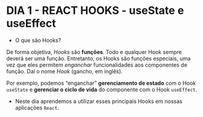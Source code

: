 # DIA 1 - REACT HOOKS - useState e useEffect

* O que são Hooks?

De forma objetiva, *Hooks* são **funções**. Todo e qualquer Hook sempre deverá ser uma função. Entretanto, os Hooks são funções especiais, uma vez que eles permitem *enganchar* funcionalidades aos componentes de função. Daí o nome *Hook* (gancho, em inglês).

Por exemplo, podemos “enganchar” **gerenciamento de estado** com o Hook `useState` e **gerenciar o ciclo de vida** do componente com o Hook `useEffect`.

- Neste dia aprendemos a utilizar esses principais Hooks em nossas aplicações `React`.
